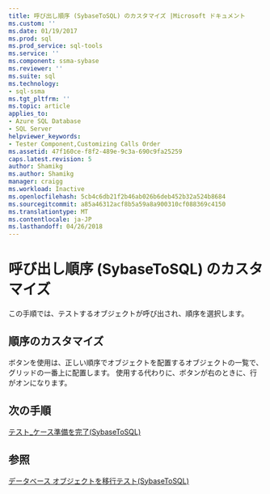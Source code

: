 ```yaml
---
title: 呼び出し順序 (SybaseToSQL) のカスタマイズ |Microsoft ドキュメント
ms.custom: ''
ms.date: 01/19/2017
ms.prod: sql
ms.prod_service: sql-tools
ms.service: ''
ms.component: ssma-sybase
ms.reviewer: ''
ms.suite: sql
ms.technology:
- sql-ssma
ms.tgt_pltfrm: ''
ms.topic: article
applies_to:
- Azure SQL Database
- SQL Server
helpviewer_keywords:
- Tester Component,Customizing Calls Order
ms.assetid: 47f160ce-f8f2-489e-9c3a-690c9fa25259
caps.latest.revision: 5
author: Shamikg
ms.author: Shamikg
manager: craigg
ms.workload: Inactive
ms.openlocfilehash: 5cb4c6db21f2b46ab026b6deb452b32a524b8684
ms.sourcegitcommit: a85a46312acf8b5a59a8a900310cf088369c4150
ms.translationtype: MT
ms.contentlocale: ja-JP
ms.lasthandoff: 04/26/2018
---
```

# <a name="customizing-calls-order-sybasetosql"></a>呼び出し順序 (SybaseToSQL) のカスタマイズ
この手順では、テストするオブジェクトが呼び出され、順序を選択します。  
  
## <a name="customizing-order"></a>順序のカスタマイズ  
ボタンを使用は、正しい順序でオブジェクトを配置するオブジェクトの一覧で、グリッドの一番上に配置します。 使用する代わりに、ボタンが右のときに、行がオンになります。  
  
## <a name="next-step"></a>次の手順  
[テスト_ケース準備を完了&#40;SybaseToSQL&#41;](../../ssma/sybase/finishing-test-case-preparation-sybasetosql.md)  
  
## <a name="see-also"></a>参照  
[データベース オブジェクトを移行テスト&#40;SybaseToSQL&#41;](../../ssma/sybase/testing-migrated-database-objects-sybasetosql.md)  
  
